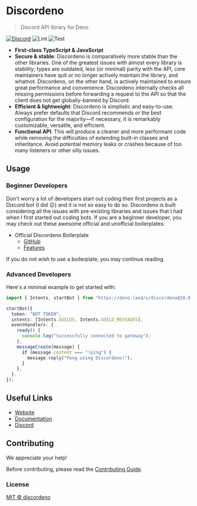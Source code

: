 # Discordeno

> Discord API library for Deno

[![Discord](https://img.shields.io/discord/785384884197392384?color=7289da&logo=discord&logoColor=dark)](https://discord.com/invite/5vBgXk3UcZ)
![Lint](https://github.com/discordeno/discordeno/workflows/Lint/badge.svg)
![Test](https://github.com/discordeno/discordeno/workflows/Test/badge.svg)

- **First-class TypeScript & JavaScript**
- **Secure & stable**: Discordeno is comparatively more stable than the other libraries. One of the greatest issues with almost every library is stability; types are outdated, less (or minimal) parity with the API, core maintainers have quit or no longer actively maintain the library, and whatnot. Discordeno, on the other hand, is actively maintained to ensure great performance and convenience. Discordeno internally checks all missing permissions before forwarding a request to the API so that the client does not get globally-banned by Discord.
- **Efficient & lightweight**: Discordeno is simplistic and easy-to-use. Always prefer defaults that Discord recommends or the best configuration for the majority―if necessary, it is remarkably customizable, versatile, and efficient.
- **Functional API**: This will produce a cleaner and more performant code while removing the difficulties of extending built-in classes and inheritance. Avoid potential memory leaks or crashes because of too many listeners or other silly issues.

## Usage

### Beginner Developers

Don't worry a lot of developers start out coding their first projects as a Discord bot (I did 😉) and it is not so easy to do so. Discordeno is built considering all the issues with pre-existing libraries and issues that I had when I first started out coding bots.
If you are a beginner developer, you may check out these awesome official and unofficial boilerplates:

- Official Discordeno Boilerplate
  - [GitHub](https://github.com/Skillz4Killz/Discordeno-bot-template)
  - [Features](https://github.com/Skillz4Killz/Discordeno-bot-template#features)

If you do not wish to use a boilerplate, you may continue reading.

### Advanced Developers

Here's a minimal example to get started with:

```typescript
import { Intents, startBot } from "https://deno.land/x/discordeno@10.0.1/mod.ts";

startBot({
  token: "BOT TOKEN",
  intents: [Intents.GUILDS, Intents.GUILD_MESSAGES],
  eventHandlers: {
    ready() {
      console.log("Successfully connected to gateway");
    },
    messageCreate(message) {
      if (message.content === "!ping") {
        message.reply("Pong using Discordeno!");
      }
    },
  },
});
```

## Useful Links

- [Website](https://discordeno.mod.land)
- [Documentation](https://doc.deno.land/https/deno.land/x/discordeno/mod.ts)
- [Discord](https://discord.com/invite/5vBgXk3UcZ)

## Contributing

We appreciate your help!

Before contributing, please read the [Contributing Guide](https://github.com/discordeno/discordeno/blob/master/.github/CONTRIBUTING.md).

### License

[MIT © discordeno](https://github.com/discordeno/discordeno/blob/master/LICENSE)
